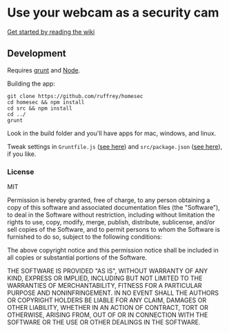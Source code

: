 # Use your webcam as a security cam

[Get started by reading the wiki](https://github.com/ruffrey/homesec/wiki)

## Development

Requires [grunt](http://gruntjs.com) and [Node](http://nodejs.org).

Building the app:

	git clone https://github.com/ruffrey/homesec
	cd homesec && npm install
	cd src && npm install
	cd ../
	grunt

Look in the build folder and you'll have apps for mac, windows, and linux. 

Tweak settings in `Gruntfile.js` ([see here](https://github.com/mllrsohn/grunt-node-webkit-builder)) and `src/package.json` ([see here](https://github.com/rogerwang/node-webkit/wiki/Manifest-format)), if you like.

### License

MIT

Permission is hereby granted, free of charge, to any person obtaining a copy
of this software and associated documentation files (the "Software"), to deal
in the Software without restriction, including without limitation the rights
to use, copy, modify, merge, publish, distribute, sublicense, and/or sell
copies of the Software, and to permit persons to whom the Software is
furnished to do so, subject to the following conditions:

The above copyright notice and this permission notice shall be included in
all copies or substantial portions of the Software.

THE SOFTWARE IS PROVIDED "AS IS", WITHOUT WARRANTY OF ANY KIND, EXPRESS OR
IMPLIED, INCLUDING BUT NOT LIMITED TO THE WARRANTIES OF MERCHANTABILITY,
FITNESS FOR A PARTICULAR PURPOSE AND NONINFRINGEMENT. IN NO EVENT SHALL THE
AUTHORS OR COPYRIGHT HOLDERS BE LIABLE FOR ANY CLAIM, DAMAGES OR OTHER
LIABILITY, WHETHER IN AN ACTION OF CONTRACT, TORT OR OTHERWISE, ARISING FROM,
OUT OF OR IN CONNECTION WITH THE SOFTWARE OR THE USE OR OTHER DEALINGS IN
THE SOFTWARE.
